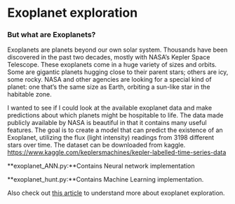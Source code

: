 # Exoplanet exploration

### But what are Exoplanets?

Exoplanets are planets beyond our own solar system. Thousands have been discovered in the past two decades, mostly with NASA’s Kepler Space Telescope.
These exoplanets come in a huge variety of sizes and orbits. Some are gigantic planets hugging close to their parent stars; others are icy, some rocky. NASA and other agencies are looking for a special kind of planet: one that’s the same size as Earth, orbiting a sun-like star in the habitable zone.

I wanted to see if I could look at the available exoplanet data and make predictions about which planets might be hospitable to life. The data made publicly available by NASA is beautiful in that it contains many useful features. The goal is to create a model that can predict the existence of an Exoplanet, utilizing the flux (light intensity) readings from 3198 different stars over time.
The dataset can be downloaded from kaggle. https://www.kaggle.com/keplersmachines/kepler-labelled-time-series-data

**exoplanet_ANN.py:**Contains Neural network implementation

**exoplanet_hunt.py:**Contains Machine Learning implementation.

Also check out [this article](https://www.theaidream.com/post/exoplanet-exploration-using-machine-learning) to understand more about exoplanet exploration.
